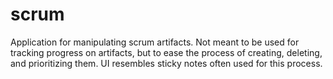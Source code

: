 # scrum

Application for manipulating scrum artifacts.  Not meant to be used for tracking progress on artifacts, but to ease the process of creating, deleting, and prioritizing them.  UI resembles sticky notes often used for this process.


